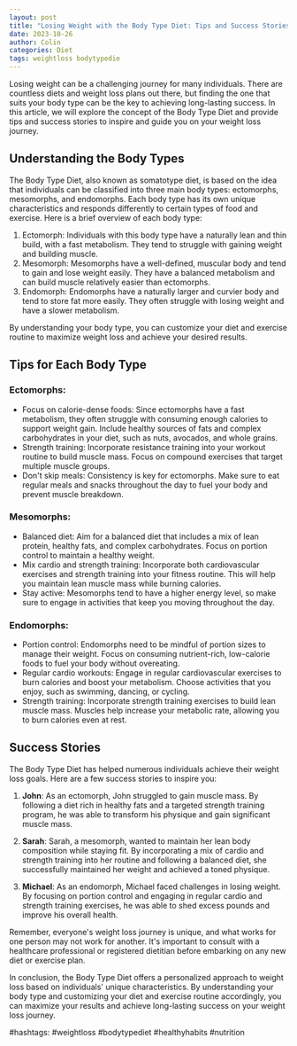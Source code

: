 ```yaml
---
layout: post
title: "Losing Weight with the Body Type Diet: Tips and Success Stories"
date: 2023-10-26
author: Colin
categories: Diet
tags: weightloss bodytypedie
---
```


Losing weight can be a challenging journey for many individuals. There are countless diets and weight loss plans out there, but finding the one that suits your body type can be the key to achieving long-lasting success. In this article, we will explore the concept of the Body Type Diet and provide tips and success stories to inspire and guide you on your weight loss journey.

## Understanding the Body Types

The Body Type Diet, also known as somatotype diet, is based on the idea that individuals can be classified into three main body types: ectomorphs, mesomorphs, and endomorphs. Each body type has its own unique characteristics and responds differently to certain types of food and exercise. Here is a brief overview of each body type:

1. Ectomorph: Individuals with this body type have a naturally lean and thin build, with a fast metabolism. They tend to struggle with gaining weight and building muscle.
2. Mesomorph: Mesomorphs have a well-defined, muscular body and tend to gain and lose weight easily. They have a balanced metabolism and can build muscle relatively easier than ectomorphs.
3. Endomorph: Endomorphs have a naturally larger and curvier body and tend to store fat more easily. They often struggle with losing weight and have a slower metabolism.

By understanding your body type, you can customize your diet and exercise routine to maximize weight loss and achieve your desired results.

## Tips for Each Body Type

### Ectomorphs:

- Focus on calorie-dense foods: Since ectomorphs have a fast metabolism, they often struggle with consuming enough calories to support weight gain. Include healthy sources of fats and complex carbohydrates in your diet, such as nuts, avocados, and whole grains.
- Strength training: Incorporate resistance training into your workout routine to build muscle mass. Focus on compound exercises that target multiple muscle groups.
- Don't skip meals: Consistency is key for ectomorphs. Make sure to eat regular meals and snacks throughout the day to fuel your body and prevent muscle breakdown.

### Mesomorphs:

- Balanced diet: Aim for a balanced diet that includes a mix of lean protein, healthy fats, and complex carbohydrates. Focus on portion control to maintain a healthy weight.
- Mix cardio and strength training: Incorporate both cardiovascular exercises and strength training into your fitness routine. This will help you maintain lean muscle mass while burning calories.
- Stay active: Mesomorphs tend to have a higher energy level, so make sure to engage in activities that keep you moving throughout the day.

### Endomorphs:

- Portion control: Endomorphs need to be mindful of portion sizes to manage their weight. Focus on consuming nutrient-rich, low-calorie foods to fuel your body without overeating.
- Regular cardio workouts: Engage in regular cardiovascular exercises to burn calories and boost your metabolism. Choose activities that you enjoy, such as swimming, dancing, or cycling.
- Strength training: Incorporate strength training exercises to build lean muscle mass. Muscles help increase your metabolic rate, allowing you to burn calories even at rest.

## Success Stories

The Body Type Diet has helped numerous individuals achieve their weight loss goals. Here are a few success stories to inspire you:

1. **John**: As an ectomorph, John struggled to gain muscle mass. By following a diet rich in healthy fats and a targeted strength training program, he was able to transform his physique and gain significant muscle mass.

2. **Sarah**: Sarah, a mesomorph, wanted to maintain her lean body composition while staying fit. By incorporating a mix of cardio and strength training into her routine and following a balanced diet, she successfully maintained her weight and achieved a toned physique.

3. **Michael**: As an endomorph, Michael faced challenges in losing weight. By focusing on portion control and engaging in regular cardio and strength training exercises, he was able to shed excess pounds and improve his overall health.

Remember, everyone's weight loss journey is unique, and what works for one person may not work for another. It's important to consult with a healthcare professional or registered dietitian before embarking on any new diet or exercise plan.

In conclusion, the Body Type Diet offers a personalized approach to weight loss based on individuals' unique characteristics. By understanding your body type and customizing your diet and exercise routine accordingly, you can maximize your results and achieve long-lasting success on your weight loss journey.

#hashtags: #weightloss #bodytypediet #healthyhabits #nutrition